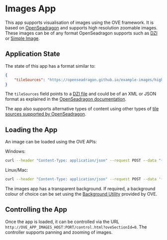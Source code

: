 # Images App

This app supports visualisation of images using the OVE framework. It is based on [OpenSeadragon](https://openseadragon.github.io/) and supports high resolution zoomable images. These images can be of any format OpenSeadragon supports such as [DZI](https://openseadragon.github.io/examples/tilesource-dzi/) or [Simple Image](https://openseadragon.github.io/examples/tilesource-image/).

## Application State

The state of this app has a format similar to:

```json
{
    "tileSources": "https://openseadragon.github.io/example-images/highsmith/highsmith.dzi"
}
```

The `tileSources` field points to a [DZI file](https://docs.microsoft.com/en-us/previous-versions/windows/silverlight/dotnet-windows-silverlight/cc645077(v=vs.95)) and could be of an XML or JSON format as explained in the [OpenSeadragon documentation](https://openseadragon.github.io/examples/tilesource-dzi/).

The app also supports alternative types of content using other types of [tile sources supported by OpenSeadragon](https://openseadragon.github.io/#examples-and-features).

## Loading the App

An image can be loaded using the OVE APIs:

Windows:

```sh
curl --header "Content-Type: application/json" --request POST --data "{\"app\": {\"url\": \"http://OVE_APP_IMAGES_HOST:PORT\", \"states\": {\"load\": {\"tileSources\": \"https://openseadragon.github.io/example-images/highsmith/highsmith.dzi\"}}}, \"space\": \"OVE_SPACE\", \"h\": 500, \"w\": 500, \"y\": 0, \"x\": 0}" http://OVE_CORE_HOST:PORT/section
```

Linux/Mac:

```sh
curl --header "Content-Type: application/json" --request POST --data '{"app": {"url": "http://OVE_APP_IMAGES_HOST:PORT","states": {"load": {"tileSources": "https://openseadragon.github.io/example-images/highsmith/highsmith.dzi"}}}, "space": "OVE_SPACE", "h": 500, "w": 500, "y": 0, "x": 0}' http://OVE_CORE_HOST:PORT/section
```

The images app has a transparent background. If required, a background colour of choice can be set using the [Background Utility](../ove-app-html/docs/UTIL_BACKGROUND.md) provided by OVE.

## Controlling the App

Once the app is loaded, it can be controlled via the URL `http://OVE_APP_IMAGES_HOST:PORT/control.html?oveSectionId=0`. The controller supports panning and zooming of images.
